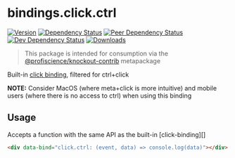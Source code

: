 # bindings.click.ctrl

[![Version][npm-version-shield]][npm]
[![Dependency Status][david-dm-shield]][david-dm]
[![Peer Dependency Status][david-dm-peer-shield]][david-dm-peer]
[![Dev Dependency Status][david-dm-dev-shield]][david-dm-dev]
[![Downloads][npm-stats-shield]][npm-stats]

[david-dm]: https://david-dm.org/Profiscience/knockout-contrib?path=packages/bindings.click.shift
[david-dm-shield]: https://david-dm.org/Profiscience/knockout-contrib/status.svg?path=packages/bindings.click.shift
[david-dm-peer]: https://david-dm.org/Profiscience/knockout-contrib?path=packages/bindings.click.shift&type=peer
[david-dm-peer-shield]: https://david-dm.org/Profiscience/knockout-contrib/peer-status.svg?path=packages/bindings.click.shift
[david-dm-dev]: https://david-dm.org/Profiscience/knockout-contrib?path=packages/bindings.click.shift&type=dev
[david-dm-dev-shield]: https://david-dm.org/Profiscience/knockout-contrib/dev-status.svg?path=packages/bindings.click.shift
[npm]: https://www.npmjs.com/package/@profiscience/knockout-contrib-bindings-click-shift
[npm-version-shield]: https://img.shields.io/npm/v/@profiscience/knockout-contrib-bindings-click-shift.svg
[npm-stats]: http://npm-stat.com/charts.html?package=@profiscience/knockout-contrib-bindings-click-shift&author=&from=&to=
[npm-stats-shield]: https://img.shields.io/npm/dt/@profiscience/knockout-contrib-bindings-click-shift.svg?maxAge=2592000

> This package is intended for consumption via the [@profiscience/knockout-contrib][] metapackage

Built-in [click binding][], filtered for ctrl+click

**NOTE:** Consider MacOS (where meta+click is more intuitive) and mobile users (where there is no access to ctrl) when using this binding

## Usage

Accepts a function with the same API as the built-in [click-binding][]

```html
<div data-bind="click.ctrl: (event, data) => console.log(data)"></div>
```

[@profiscience/knockout-contrib]: https://github.com/Profiscience/knockout-contrib
[click binding]: https://knockoutjs.com/documentation/click-binding.html
